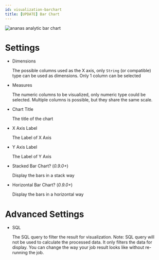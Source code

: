 ```yaml
---
id: visualization-barchart
title: [UPDATE] Bar Chart
---
```


![ananas analytic bar chart](assets/barchart_visualization.png)


# Settings

- Dimensions

  The possible columns used as the X axis, only `String` (or compatible) type can be used as dimensions. Only 1 column can be selected

- Measures

  The numeric columns to be visualized, only numeric type could be selected. Multiple columns is possible, but they share the same scale.

- Chart Title

  The title of the chart

- X Axis Label

  The Label of X Axis

- Y Axis Label

  The Label of Y Axis

- Stacked Bar Chart? (*0.9.0+*)

	Display the bars in a stack way

- Horizontal Bar Chart? (*0.9.0+*)

	Display the bars in a horizontal way

# Advanced Settings

- SQL

  The SQL query to filter the result for visualization. Note: SQL query will not be used to calculate the processed data. It only filters the data for display. You can change the way your job result looks like without re-running the job.
